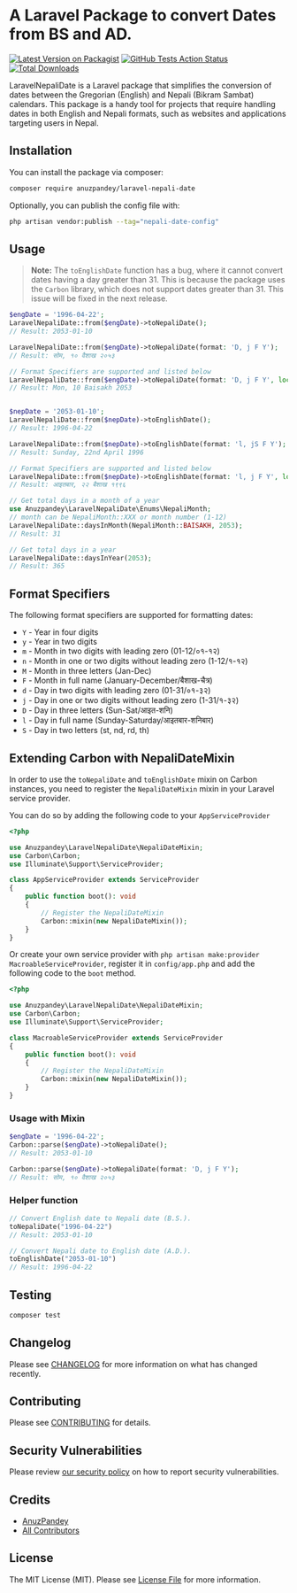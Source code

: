 # A Laravel Package to convert Dates from BS and AD.

[![Latest Version on Packagist](https://img.shields.io/packagist/v/anuzpandey/laravel-nepali-date.svg?style=flat-square)](https://packagist.org/packages/anuzpandey/laravel-nepali-date)
[![GitHub Tests Action Status](https://img.shields.io/github/actions/workflow/status/anuzpandey/laravel-nepali-date/run-tests.yml?branch=main&label=tests&style=flat-square)](https://github.com/anuzpandey/laravel-nepali-date/actions?query=workflow%3Arun-tests+branch%3Amain)
[![Total Downloads](https://img.shields.io/packagist/dt/anuzpandey/laravel-nepali-date.svg?style=flat-square)](https://packagist.org/packages/anuzpandey/laravel-nepali-date)

LaravelNepaliDate is a Laravel package that simplifies the conversion of dates between the Gregorian (English) and Nepali (Bikram Sambat) calendars. This package is a handy tool for projects that require handling dates in both English and Nepali formats, such as websites and applications targeting users in Nepal.

## Installation

You can install the package via composer:

```bash
composer require anuzpandey/laravel-nepali-date
```

Optionally, you can publish the config file with:

```bash
php artisan vendor:publish --tag="nepali-date-config"
```

## Usage

> **Note:** The `toEnglishDate` function has a bug, where it cannot convert dates having a day greater than 31. This is because the package uses the `Carbon` library, which does not support dates greater than 31. This issue will be fixed in the next release.

```php
$engDate = '1996-04-22';
LaravelNepaliDate::from($engDate)->toNepaliDate();
// Result: 2053-01-10

LaravelNepaliDate::from($engDate)->toNepaliDate(format: 'D, j F Y');
// Result: सोम, १० वैशाख २०५३

// Format Specifiers are supported and listed below
LaravelNepaliDate::from($engDate)->toNepaliDate(format: 'D, j F Y', locale: 'en');
// Result: Mon, 10 Baisakh 2053


$nepDate = '2053-01-10';
LaravelNepaliDate::from($nepDate)->toEnglishDate();
// Result: 1996-04-22

LaravelNepaliDate::from($nepDate)->toEnglishDate(format: 'l, jS F Y');
// Result: Sunday, 22nd April 1996

// Format Specifiers are supported and listed below
LaravelNepaliDate::from($nepDate)->toEnglishDate(format: 'l, j F Y', locale: 'np');
// Result: आइतबार, २२ बैशाख १९९६

// Get total days in a month of a year
use Anuzpandey\LaravelNepaliDate\Enums\NepaliMonth;
// month can be NepaliMonth::XXX or month number (1-12)
LaravelNepaliDate::daysInMonth(NepaliMonth::BAISAKH, 2053);
// Result: 31

// Get total days in a year
LaravelNepaliDate::daysInYear(2053);
// Result: 365
```

## Format Specifiers

The following format specifiers are supported for formatting dates:
- `Y` - Year in four digits
- `y` - Year in two digits
- `m` - Month in two digits with leading zero (01-12/०१-१२)
- `n` - Month in one or two digits without leading zero (1-12/१-१२)
- `M` - Month in three letters (Jan-Dec)
- `F` - Month in full name (January-December/बैशाख-चैत्र)
- `d` - Day in two digits with leading zero (01-31/०१-३२)
- `j` - Day in one or two digits without leading zero (1-31/१-३२)
- `D` - Day in three letters (Sun-Sat/आइत-शनि)
- `l` - Day in full name (Sunday-Saturday/आइतबार-शनिबार)
- `S` - Day in two letters (st, nd, rd, th)

## Extending Carbon with NepaliDateMixin
In order to use the `toNepaliDate` and `toEnglishDate` mixin on Carbon instances, you need to register the `NepaliDateMixin` mixin in your Laravel service provider.

You can do so by adding the following code to your `AppServiceProvider`
```php
<?php

use Anuzpandey\LaravelNepaliDate\NepaliDateMixin;
use Carbon\Carbon;
use Illuminate\Support\ServiceProvider;

class AppServiceProvider extends ServiceProvider
{
    public function boot(): void
    {
        // Register the NepaliDateMixin
        Carbon::mixin(new NepaliDateMixin());
    }
}
```

Or create your own service provider with `php artisan make:provider MacroableServiceProvider`,
register it in `config/app.php` and add the following code to the `boot` method.
```php
<?php

use Anuzpandey\LaravelNepaliDate\NepaliDateMixin;
use Carbon\Carbon;
use Illuminate\Support\ServiceProvider;

class MacroableServiceProvider extends ServiceProvider
{
    public function boot(): void
    {
        // Register the NepaliDateMixin
        Carbon::mixin(new NepaliDateMixin());
    }
}
```

### Usage with Mixin
```php
$engDate = '1996-04-22';
Carbon::parse($engDate)->toNepaliDate();
// Result: 2053-01-10

Carbon::parse($engDate)->toNepaliDate(format: 'D, j F Y');
// Result: सोम, १० वैशाख २०५३
```

### Helper function
```php
// Convert English date to Nepali date (B.S.).
toNepaliDate("1996-04-22") 
// Result: 2053-01-10

// Convert Nepali date to English date (A.D.).
toEnglishDate("2053-01-10") 
// Result: 1996-04-22
```
## Testing

```bash
composer test
```

## Changelog

Please see [CHANGELOG](CHANGELOG.md) for more information on what has changed recently.

## Contributing

Please see [CONTRIBUTING](CONTRIBUTING.md) for details.

## Security Vulnerabilities

Please review [our security policy](../../security/policy) on how to report security vulnerabilities.

## Credits

- [AnuzPandey](https://github.com/anuzpandey)
- [All Contributors](../../contributors)

## License

The MIT License (MIT). Please see [License File](LICENSE.md) for more information.
